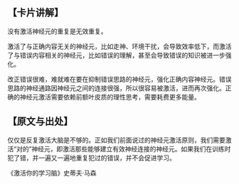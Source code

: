 
## 【卡片讲解】

没有激活神经元的重复是无效重复。

激活了与正确内容无关的神经元，比如走神、环境干扰，会导致效率低下，而激活了与错误内容相关的神经元，比如错误的理解，甚至会导致错误的知识被进一步强化。

改正错误很难，难就难在要在抑制错误思路的神经元，强化正确内容神经元。错误思路的神经通路因神经元之间的连接很强，所以很容易被激活，进而再次强化。正确的神经元激活需要依赖前额叶皮质的理性思考，需要耗费更多能量。


## 【原文与出处】

仅仅是反复激活大脑是不够的。正如我们前面说过的神经元激活原则，我们需要激活“对的”神经元，即激活那些能够建立有效神经连接的神经元。如果我们在训练时犯了错，并一遍又一遍地重复犯过的错误，并不会促进学习。

《激活你的学习脑》史蒂夫·马森

